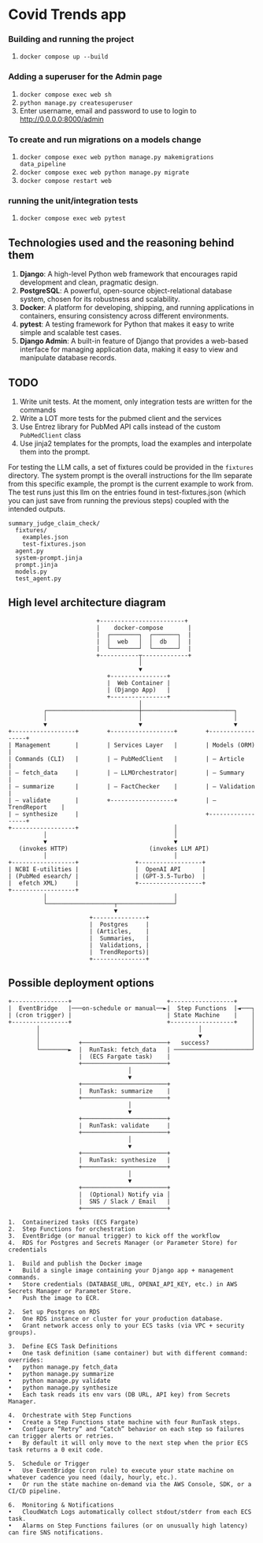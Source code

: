 # Covid Trends app

### Building and running the project
1. `docker compose up --build`

### Adding a superuser for the Admin page
1. `docker compose exec web sh`
2. `python manage.py createsuperuser`
3. Enter username, email and password to use to login to http://0.0.0.0:8000/admin

### To create and run migrations on a models change
1. `docker compose exec web python manage.py makemigrations data_pipeline`
2. `docker compose exec web python manage.py migrate`
3. `docker compose restart web`

### running the unit/integration tests
1. `docker compose exec web pytest`

## Technologies used and the reasoning behind them
1. **Django**: A high-level Python web framework that encourages rapid development and clean, pragmatic design.
2. **PostgreSQL**: A powerful, open-source object-relational database system, chosen for its robustness and scalability.
3. **Docker**: A platform for developing, shipping, and running applications in containers, ensuring consistency across different environments.
4. **pytest**: A testing framework for Python that makes it easy to write simple and scalable test cases.
5. **Django Admin**: A built-in feature of Django that provides a web-based interface for managing application data, making it easy to view and manipulate database records.

## TODO
1. Write unit tests. At the moment, only integration tests are written for the commands
2. Write a LOT more tests for the pubmed client and the services
3. Use Entrez library for PubMed API calls instead of the custom `PubMedClient` class
4. Use jinja2 templates for the prompts, load the examples and interpolate them into the prompt.

For testing the LLM calls, a set of fixtures could be provided in the `fixtures` directory.  The system prompt 
is the overall instructions for the llm separate from this specific example, the prompt is the current
example to work from. The test runs just this llm on the entries found in test-fixtures.json (which you can
just save from running the previous steps) coupled with the intended outputs.

```text
summary_judge_claim_check/
  fixtures/
    examples.json
    test-fixtures.json
  agent.py
  system-prompt.jinja
  prompt.jinja
  models.py
  test_agent.py
```

## High level architecture diagram

```text
                         +------------------------+
                         |    docker-compose       |
                         |  ┌────────┐  ┌───────┐  |
                         |  │  web   │  │  db   │  |
                         |  └────────┘  └───────┘  |
                         +-----------┬-------------+
                                     │
                                     ▼
                            +----------------+
                            |  Web Container |
                            | (Django App)   |
                            +----------------+
                                     │
          ┌──────────────────────────┼──────────────────────────┐
          │                          │                          │
          ▼                          ▼                          ▼
+------------------+        +------------------+        +------------------+
| Management       |        | Services Layer   |        | Models (ORM)     |
| Commands (CLI)   |        | – PubMedClient   |        | – Article        |
| – fetch_data     |        | – LLMOrchestrator|        | – Summary        |
| – summarize      |        | – FactChecker    |        | – Validation     |
| – validate       |        +------------------+        | – TrendReport    |
| – synthesize     |                                    +------------------+
+------------------+                           │
          │                                    │
          ▼                                    ▼
   (invokes HTTP)                       (invokes LLM API)
          │                                    │
+------------------+                +------------------+
| NCBI E-utilities |                |  OpenAI API      |
| (PubMed esearch/ |                | (GPT-3.5-Turbo)  |
|  efetch XML)     |                +------------------+
+------------------+                           
          │                                    │
          └───────────────────┬────────────────┘
                              ▼
                       +---------------+
                       |  Postgres     |
                       | (Articles,    |
                       |  Summaries,   |
                       |  Validations, |
                       |  TrendReports)|
                       +---------------+
```

## Possible deployment options

```text
+----------------+                           +------------------+           
|  EventBridge   |───on-schedule or manual──►|  Step Functions  |◄───┐
| (cron trigger) |                           | State Machine    |    │
+----------------+                           +------------------+    │
        │                                             │              │
        │                                             ▼              │
        │           +────────────────────────+   success?            │
        └────────►  |  RunTask: fetch_data   | ──────────────────────┘
                    |  (ECS Fargate task)    |
                    +────────────────────────+  
                                  │
                                  ▼
                    +────────────────────────+
                    |  RunTask: summarize    |
                    +────────────────────────+
                                  │
                                  ▼
                    +────────────────────────+
                    |  RunTask: validate     |
                    +────────────────────────+
                                  │
                                  ▼
                    +────────────────────────+
                    |  RunTask: synthesize   |
                    +────────────────────────+
                                  │
                                  ▼
                    +────────────────────────+
                    |  (Optional) Notify via │
                    |  SNS / Slack / Email   |
                    +────────────────────────+
```
	1.	Containerized tasks (ECS Fargate)
	2.	Step Functions for orchestration
	3.	EventBridge (or manual trigger) to kick off the workflow
	4.	RDS for Postgres and Secrets Manager (or Parameter Store) for credentials

	1.	Build and publish the Docker image
	•	Build a single image containing your Django app + management commands.
	•	Store credentials (DATABASE_URL, OPENAI_API_KEY, etc.) in AWS Secrets Manager or Parameter Store.
	•	Push the image to ECR.

	2.	Set up Postgres on RDS
	•	One RDS instance or cluster for your production database.
	•	Grant network access only to your ECS tasks (via VPC + security groups).

	3.	Define ECS Task Definitions
	•	One task definition (same container) but with different command: overrides:
	•	python manage.py fetch_data
	•	python manage.py summarize
	•	python manage.py validate
	•	python manage.py synthesize
	•	Each task reads its env vars (DB URL, API key) from Secrets Manager.

	4.	Orchestrate with Step Functions
	•	Create a Step Functions state machine with four RunTask steps.
	•	Configure “Retry” and “Catch” behavior on each step so failures can trigger alerts or retries.
	•	By default it will only move to the next step when the prior ECS task returns a 0 exit code.

	5.	Schedule or Trigger
	•	Use EventBridge (cron rule) to execute your state machine on whatever cadence you need (daily, hourly, etc.).
	•	Or run the state machine on‐demand via the AWS Console, SDK, or a CI/CD pipeline.

	6.	Monitoring & Notifications
	•	CloudWatch Logs automatically collect stdout/stderr from each ECS task.
	•	Alarms on Step Functions failures (or on unusually high latency) can fire SNS notifications.
